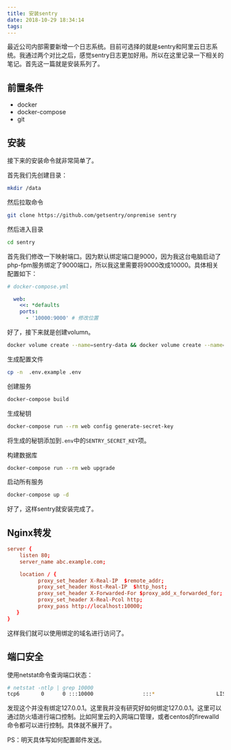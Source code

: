 ```yaml
---
title: 安装sentry
date: 2018-10-29 18:34:14
tags:
---
```

最近公司内部需要新增一个日志系统。目前可选择的就是sentry和阿里云日志系统。我通过两个对比之后，感觉sentry日志更加好用。所以在这里记录一下相关的笔记。首先这一篇就是安装系列了。

## 前置条件

- docker 
- docker-compose
- git

## 安装

接下来的安装命令就非常简单了。

首先我们先创建目录：

```bash
mkdir /data
```

然后拉取命令

```bash
git clone https://github.com/getsentry/onpremise sentry
```

然后进入目录

```bash
cd sentry
```

首先我们修改一下映射端口。因为默认绑定端口是9000，因为我这台电脑启动了php-fpm服务绑定了9000端口，所以我这里需要将9000改成10000。具体相关配置如下：

```yaml
# docker-compose.yml

  web:
    <<: *defaults
    ports:
      - '10000:9000' # 修改位置
```

好了，接下来就是创建volumn。

```bash
docker volume create --name=sentry-data && docker volume create --name=sentry-postgres
```

生成配置文件

```bash
cp -n  .env.example .env
```

创建服务

```bash
docker-compose build
```

生成秘钥

```bash
docker-compose run --rm web config generate-secret-key
```

将生成的秘钥添加到`.env`中的`SENTRY_SECRET_KEY`项。

构建数据库

```bash
docker-compose run --rm web upgrade
```

启动所有服务

```bash
docker-compose up -d
```

好了，这样sentry就安装完成了。

## Nginx转发

```conf
server {
    listen 80;
    server_name abc.example.com;

    location / {
          proxy_set_header X-Real-IP  $remote_addr;
          proxy_set_header Host-Real-IP  $http_host;
          proxy_set_header X-Forwarded-For $proxy_add_x_forwarded_for;
          proxy_set_header X-Real-Pcol http;
          proxy_pass http://localhost:10000;
   }
}
```

这样我们就可以使用绑定的域名进行访问了。

## 端口安全

使用netstat命令查询端口状态：

```bash
# netstat -ntlp | grep 10000
tcp6       0      0 :::10000                :::*                    LISTEN      22354/docker-proxy
```

发现这个并没有绑定127.0.0.1。这里我并没有研究好如何绑定127.0.0.1。这里可以通过防火墙进行端口控制。比如阿里云的入网端口管理，或者centos的firewalld命令都可以进行控制。具体就不展开了。

PS：明天具体写如何配置邮件发送。
